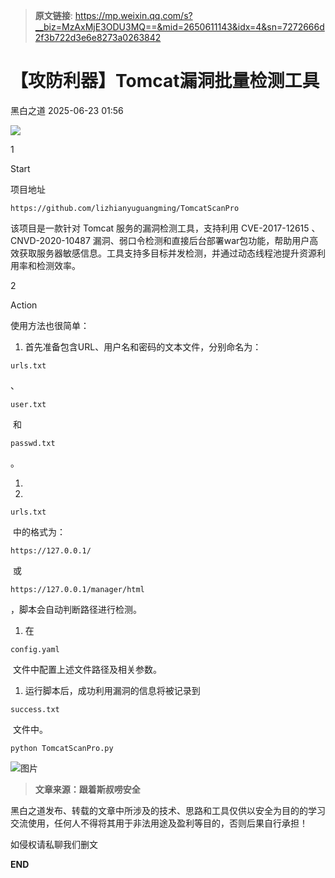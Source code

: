> **原文链接**: https://mp.weixin.qq.com/s?__biz=MzAxMjE3ODU3MQ==&mid=2650611143&idx=4&sn=7272666d2f3b722d3e6e8273a0263842

#  【攻防利器】Tomcat漏洞批量检测工具  
 黑白之道   2025-06-23 01:56  
  
![](https://mmbiz.qpic.cn/mmbiz_gif/3xxicXNlTXLicwgPqvK8QgwnCr09iaSllrsXJLMkThiaHibEntZKkJiaicEd4ibWQxyn3gtAWbyGqtHVb0qqsHFC9jW3oQ/640?wx_fmt=gif "")  
  
1  
  
Start  
  
项目地址  

```
https://github.com/lizhianyuguangming/TomcatScanPro
```

  
  
该项目是一款针对 Tomcat 服务的漏洞检测工具，支持利用 CVE-2017-12615 、 CNVD-2020-10487 漏洞、弱口令检测和直接后台部署war包功能，帮助用户高效获取服务器敏感信息。工具支持多目标并发检测，并通过动态线程池提升资源利用率和检测效率。  
  
2  
  
Action  
  
使用方法也很简单：  
1. 首先准备包含URL、用户名和密码的文本文件，分别命名为：
```
urls.txt
```

  
、
```
user.txt
```

  
 和 
```
passwd.txt
```

  
。  
  
1.   
1. 
```
urls.txt
```

  
 中的格式为：
```
https://127.0.0.1/
```

  
 或 
```
https://127.0.0.1/manager/html
```

  
，脚本会自动判断路径进行检测。  
  
1. 在 
```
config.yaml
```

  
 文件中配置上述文件路径及相关参数。  
  
1. 运行脚本后，成功利用漏洞的信息将被记录到 
```
success.txt
```

  
 文件中。  
  

```
python TomcatScanPro.py
```

  
![图片](https://mmbiz.qpic.cn/mmbiz_png/pKCicPnn24UbwLgAVFlIibicg3ibWA1SU5UnKiaZ17j1dOU7wWBBl3zs0gDeD2fVWiagSrPnHrfOocOjpfvticHwhpyJQ/640?wx_fmt=png&from=appmsg&watermark=1&tp=wxpic&wxfrom=5&wx_lazy=1 "")  
  
  
  
> **文章来源：跟着斯叔唠安全**  
  
  
  
黑白之道发布、转载的文章中所涉及的技术、思路和工具仅供以安全为目的的学习交流使用，任何人不得将其用于非法用途及盈利等目的，否则后果自行承担！  
  
如侵权请私聊我们删文  
  
  
**END**  
  
  
